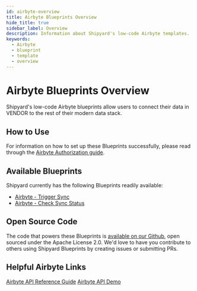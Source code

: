 ```yaml
---
id: airbyte-overview
title: Airbyte Blueprints Overview
hide_title: true
sidebar_label: Overview
description: Information about Shipyard's low-code Airbyte templates.
keywords:
  - Airbyte
  - blueprint
  - template
  - overview
---
```


# Airbyte Blueprints Overview

Shipyard's low-code Airbyte blueprints allow users to connect their data in VENDOR to the rest of their modern data stack.

## How to Use
For information on how to set up these Blueprints successfully, please read through the [Airbyte Authorization guide](airbyte-authorization.md).

## Available Blueprints
Shipyard currently has the following Blueprints readily available:
- [Airbyte - Trigger Sync](airbyte-trigger-sync.md)
- [Airbyte - Check Sync Status](airbyte-check-sync-status.md)

## Open Source Code
The code that powers these Blueprints is [available on our Github](https://github.com/shipyardapp/shipyard-blueprints), open sourced under the Apache License 2.0. We'd love to have you contribute to others using Shipyard Blueprints by creating issues or submitting PRs.

## Helpful Airbyte Links
[Airbyte API Reference Guide](https://reference.airbyte.com/reference/start)
[Airbyte API Demo](https://www.loom.com/share/7997a7c67cd642cc8d1c72ef0dfcc4bc)